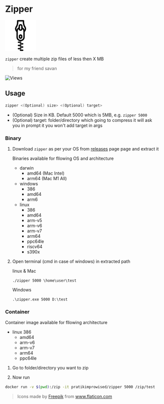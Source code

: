 # Zipper

<img src="zipper.png" alt="zipper logo" width="100" height="100"/>

`zipper` create multiple zip files of less then X MB

> for my friend savan

![Views](https://dynamic-badges.maxalpha.repl.co/views?id=pratikbalar.zipper&style=for-the-badge&color=black)

## Usage

```bash
zipper <(Optional) size> <(Optional) target>
```

- (Optional) Size in KB. Default 5000 which is 5MB, e.g. `zipper 5000`
- (Optional) target: folder/directory which going to compress it will ask you in
prompt it you won't add target in args

### Binary

1. Download `zipper` as per your OS from [releases](https://github.com/pratikbalar/zipper/releases) page
page and extract it

    Binaries available for fllowing OS and architecture

    - darwin
        - amd64 (Mac Intel)
        - arm64 (Mac M1 All)
    - windows
        - 386
        - amd64
        - arm6
    - linux
        - 386
        - amd64
        - arm-v5
        - arm-v6
        - arm-v7
        - arm64
        - ppc64le
        - riscv64
        - s390x

2. Open terminal (cmd in case of windows) in extracted path

	linux & Mac

	```
	./zipper 5000 \home\user\test
	```

	Windows

	```
	.\zipper.exe 5000 D:\test
	```

### Container

Container image available for fllowing architecture

- linux 386
	- amd64
	- arm-v6
	- arm-v7
	- arm64
	- ppc64le


1. Go to folder/directory you want to zip

2. Now run

```bash
docker run -v $(pwd):/zip -it pratikimprowised/zipper 5000 /zip/test
```

> <div>Icons made by <a href="https://www.freepik.com" title="Freepik">Freepik</a> from <a href="https://www.flaticon.com/" title="Flaticon">www.flaticon.com</a></div>
